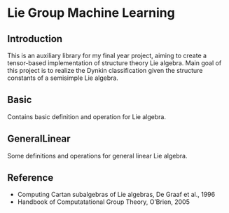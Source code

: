 # Lie Group Machine Learning

## Introduction

This is an auxiliary library for my final year project, aiming to create a tensor-based implementation of structure theory Lie algebra. Main goal of this project is to realize the Dynkin classification given the structure constants of a semisimple Lie algebra.

## Basic

Contains basic definition and operation for Lie algebra.

## GeneralLinear

Some definitions and operations for general linear Lie algebra.

## Reference

- Computing Cartan subalgebras of Lie algebras, De Graaf et al., 1996
- Handbook of Computatational Group Theory, O’Brien, 2005

